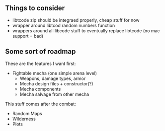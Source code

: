 ## Things to consider

* libtcode zip should be integraed properly, cheap stuff for now
* wrapper around libtcod random numbers function
* wrappers around all libcode stuff to eventually replace libtcode (no mac support = bad)


## Some sort of roadmap

These are the features I want first:

* Fightable mecha (one simple arena level)
	* Weapons, damage types, armor
	* Mecha design files + constructor(?)
	* Mecha components
	* Mecha salvage from other mecha

This stuff comes after the combat:
* Random Maps
* Wilderness
* Plots